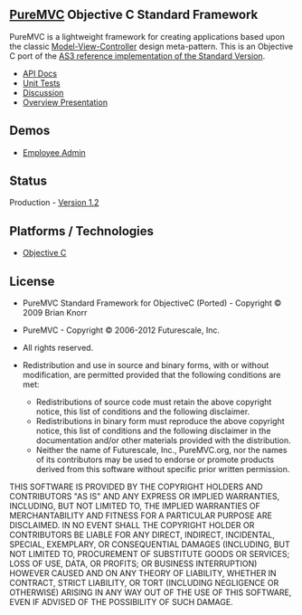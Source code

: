 ## [PureMVC](http://puremvc.github.com/) Objective C Standard Framework
PureMVC is a lightweight framework for creating applications based upon the classic [Model-View-Controller](http://en.wikipedia.org/wiki/Model-view-controller) design meta-pattern. This is an Objective C port of the [AS3 reference implementation of the Standard Version](https://github.com/PureMVC/puremvc-as3-standard-framework/wiki). 

* [API Docs](http://puremvc.org/pages/docs/ObjectiveC/standard/hierarchy.html)
* [Unit Tests](https://github.com/PureMVC/puremvc-objectivec-standard-unittests/wiki)
* [Discussion](http://forums.puremvc.org/index.php?board=74.0)
* [Overview Presentation](http://puremvc.tv/#P100)

## Demos
* [Employee Admin](https://github.com/PureMVC/puremvc-objectivec-demo-uikit-employeeadmin/wiki)

## Status
Production - [Version 1.2](https://github.com/PureMVC/puremvc-objectivec-standard-framework/blob/master/VERSION)

## Platforms / Technologies
* [Objective C](http://en.wikipedia.org/wiki/Objective_c)

## License
* PureMVC Standard Framework for ObjectiveC (Ported) - Copyright © 2009 Brian Knorr  
* PureMVC - Copyright © 2006-2012 Futurescale, Inc.
* All rights reserved.

* Redistribution and use in source and binary forms, with or without modification, are permitted provided that the following conditions are met:

  * Redistributions of source code must retain the above copyright notice, this list of conditions and the following disclaimer.
  * Redistributions in binary form must reproduce the above copyright notice, this list of conditions and the following disclaimer in the documentation and/or other materials provided with the distribution.
  * Neither the name of Futurescale, Inc., PureMVC.org, nor the names of its contributors may be used to endorse or promote products derived from this software without specific prior written permission.

THIS SOFTWARE IS PROVIDED BY THE COPYRIGHT HOLDERS AND CONTRIBUTORS "AS IS" AND ANY EXPRESS OR IMPLIED WARRANTIES, INCLUDING, BUT NOT LIMITED TO, THE IMPLIED WARRANTIES OF MERCHANTABILITY AND FITNESS FOR A PARTICULAR PURPOSE ARE DISCLAIMED. IN NO EVENT SHALL THE COPYRIGHT HOLDER OR CONTRIBUTORS BE LIABLE FOR ANY DIRECT, INDIRECT, INCIDENTAL, SPECIAL, EXEMPLARY, OR CONSEQUENTIAL DAMAGES (INCLUDING, BUT NOT LIMITED TO, PROCUREMENT OF SUBSTITUTE GOODS OR SERVICES; LOSS OF USE, DATA, OR PROFITS; OR BUSINESS INTERRUPTION) HOWEVER CAUSED AND ON ANY THEORY OF LIABILITY, WHETHER IN CONTRACT, STRICT LIABILITY, OR TORT (INCLUDING NEGLIGENCE OR OTHERWISE) ARISING IN ANY WAY OUT OF THE USE OF THIS SOFTWARE, EVEN IF ADVISED OF THE POSSIBILITY OF SUCH DAMAGE.
